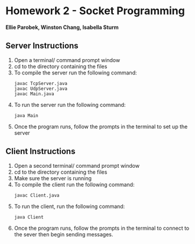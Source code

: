 # Homework 2 - Socket Programming
**Ellie Parobek, Winston Chang, Isabella Sturm**


## Server Instructions
1. Open a terminal/ command prompt window
2. cd to the directory containing the files
3. To compile the server run the following command: 
	```shell
	javac TcpServer.java
	javac UdpServer.java
	javac Main.java
	```
4. To run the server run the following command:
	```shell
	java Main
	```
5. Once the program runs, follow the prompts in the terminal to set up the server


## Client Instructions
1. Open a second terminal/ command prompt window
2. cd to the directory containing the files
3. Make sure the server is running
3. To compile the client run the following command:
	```shell
	javac Client.java
	```
4. To run the client, run the following command:
	```shell
	java Client
	```
5. Once the program runs, follow the prompts in the terminal to connect to the sever then begin sending messages.
